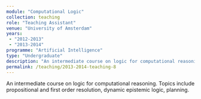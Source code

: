```yaml
---
module: "Computational Logic"
collection: teaching
role: "Teaching Assistant"
venue: "University of Amsterdam"
years:
 - "2012-2013"
 - "2013-2014"
programme: "Artificial Intelligence"
type: "Undergraduate"
description: "An intermediate course on logic for computational reasoning. Topics include propositional and first order resolution, dynamic epistemic logic, planning."
permalink: /teaching/2013-2014-teaching-8
---
```


An intermediate course on logic for computational reasoning. Topics include propositional and first order resolution, dynamic epistemic logic, planning.
